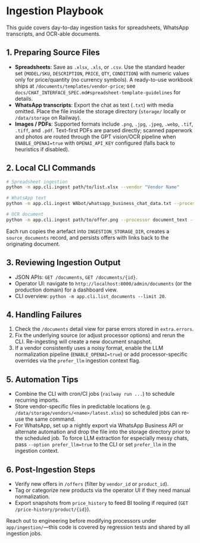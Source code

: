 # Ingestion Playbook

This guide covers day-to-day ingestion tasks for spreadsheets, WhatsApp transcripts, and OCR-able documents.

## 1. Preparing Source Files
- **Spreadsheets**: Save as `.xlsx`, `.xls`, or `.csv`. Use the standard header set (`MODEL/SKU`, `DESCRIPTION`, `PRICE`, `QTY`, `CONDITION`) with numeric values only for price/quantity (no currency symbols). A ready-to-use workbook ships at `/documents/templates/vendor-price`; see `docs/CHAT_INTERFACE_SPEC.md#spreadsheet-template-guidelines` for details.
- **WhatsApp transcripts**: Export the chat as text (`.txt`) with media omitted. Place the file inside the storage directory (`storage/` locally or `/data/storage` on Railway).
- **Images / PDFs**: Supported formats include `.png`, `.jpg`, `.jpeg`, `.webp`, `.tif`, `.tiff`, and `.pdf`. Text-first PDFs are parsed directly; scanned paperwork and photos are routed through the GPT vision/OCR pipeline when `ENABLE_OPENAI=true` with `OPENAI_API_KEY` configured (falls back to heuristics if disabled).

## 2. Local CLI Commands
```bash
# Spreadsheet ingestion
python -m app.cli.ingest path/to/list.xlsx --vendor "Vendor Name"

# WhatsApp text
python -m app.cli.ingest WAbot/whatsapp_business_chat_data.txt --processor whatsapp_text

# OCR document
python -m app.cli.ingest path/to/offer.png --processor document_text --vendor "Warehouse"
```

Each run copies the artefact into `INGESTION_STORAGE_DIR`, creates a `source_documents` record, and persists offers with links back to the originating document.

## 3. Reviewing Ingestion Output
- JSON APIs: `GET /documents`, `GET /documents/{id}`.
- Operator UI: navigate to `http://localhost:8000/admin/documents` (or the production domain) for a dashboard view.
- CLI overview: `python -m app.cli.list_documents --limit 20`.

## 4. Handling Failures
1. Check the `/documents` detail view for parse errors stored in `extra.errors`.
2. Fix the underlying source (or adjust processor options) and rerun the CLI. Re-ingesting will create a new document snapshot.
3. If a vendor consistently uses a noisy format, enable the LLM normalization pipeline (`ENABLE_OPENAI=true`) or add processor-specific overrides via the `prefer_llm` ingestion context flag.

## 5. Automation Tips
- Combine the CLI with cron/CI jobs (`railway run ...`) to schedule recurring imports.
- Store vendor-specific files in predictable locations (e.g. `/data/storage/vendors/<name>/latest.xlsx`) so scheduled jobs can re-use the same command.
- For WhatsApp, set up a nightly export via WhatsApp Business API or alternate automation and drop the file into the storage directory prior to the scheduled job. To force LLM extraction for especially messy chats, pass `--option prefer_llm=true` to the CLI or set `prefer_llm` in the ingestion context.

## 6. Post-Ingestion Steps
- Verify new offers in `/offers` (filter by `vendor_id` or `product_id`).
- Tag or categorize new products via the operator UI if they need manual normalization.
- Export snapshots from `price_history` to feed BI tooling if required (`GET /price-history/product/{id}`).

Reach out to engineering before modifying processors under `app/ingestion/`—this code is covered by regression tests and shared by all ingestion jobs.
